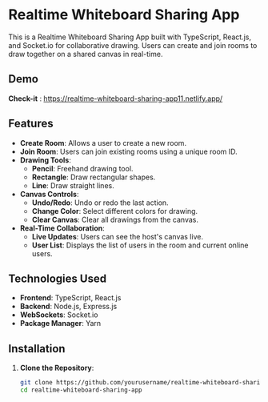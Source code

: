 # Realtime Whiteboard Sharing App

This is a Realtime Whiteboard Sharing App built with TypeScript, React.js, and Socket.io for collaborative drawing. Users can create and join rooms to draw together on a shared canvas in real-time.
## Demo 
**Check-it** : https://realtime-whiteboard-sharing-app11.netlify.app/
## Features

- **Create Room**: Allows a user to create a new room.
- **Join Room**: Users can join existing rooms using a unique room ID.
- **Drawing Tools**:
  - **Pencil**: Freehand drawing tool.
  - **Rectangle**: Draw rectangular shapes.
  - **Line**: Draw straight lines.
- **Canvas Controls**:
  - **Undo/Redo**: Undo or redo the last action.
  - **Change Color**: Select different colors for drawing.
  - **Clear Canvas**: Clear all drawings from the canvas.
- **Real-Time Collaboration**: 
  - **Live Updates**: Users can see the host's canvas live.
  - **User List**: Displays the list of users in the room and current online users.

## Technologies Used

- **Frontend**: TypeScript, React.js
- **Backend**: Node.js, Express.js
- **WebSockets**: Socket.io
- **Package Manager**: Yarn

## Installation

1. **Clone the Repository**:
   ```sh
   git clone https://github.com/yourusername/realtime-whiteboard-sharing-app.git
   cd realtime-whiteboard-sharing-app
